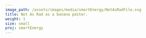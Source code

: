 ```yaml
---
image_path: /assets/images/media/smartEnergy/NotAsRadFile.svg
title: Not As Rad as a banana poster.
weight: 1
size: small
proj: smartEnergy
---
```

